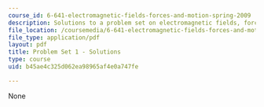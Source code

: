 ```yaml
---
course_id: 6-641-electromagnetic-fields-forces-and-motion-spring-2009
description: Solutions to a problem set on electromagnetic fields, forces, and motion.
file_location: /coursemedia/6-641-electromagnetic-fields-forces-and-motion-spring-2009/b45ae4c325d062ea98965af4e0a747fe_MIT6_641s09_sol_pset01.pdf
file_type: application/pdf
layout: pdf
title: Problem Set 1 - Solutions
type: course
uid: b45ae4c325d062ea98965af4e0a747fe

---
```

None